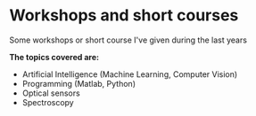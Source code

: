 # Workshops and short courses

Some workshops or short course I've given during the last years

**The topics covered are:**
- Artificial Intelligence (Machine Learning, Computer Vision)
- Programming (Matlab, Python)
- Optical sensors
- Spectroscopy
  
